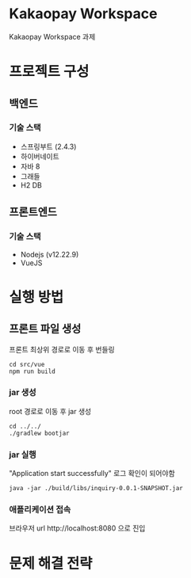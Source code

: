 # Kakaopay Workspace
Kakaopay Workspace 과제

# 프로젝트 구성
## 백엔드
### 기술 스택

- 스프링부트 (2.4.3)
- 하이버네이트
- 자바 8
- 그래들
- H2 DB

## 프론트엔드
### 기술 스택
- Nodejs (v12.22.9)
- VueJS

# 실행 방법
## 프론트 파일 생성
프론트 최상위 경로로 이동 후 번들링
```
cd src/vue
npm run build
```
### jar 생성
root 경로로 이동 후 jar 생성
```
cd ../../
./gradlew bootjar
```
### jar 실행
"Application start successfully" 로그 확인이 되어야함
```
java -jar ./build/libs/inquiry-0.0.1-SNAPSHOT.jar
```

### 애플리케이션 접속
브라우저 url http://localhost:8080 으로 진입

# 문제 해결 전략
